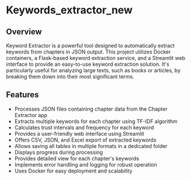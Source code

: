 # Keywords_extractor_new

## Overview

Keyword Extractor is a powerful tool designed to automatically extract keywords from chapters in JSON output. This project utilizes Docker containers, a Flask-based keyword extraction service, and a Streamlit web interface to provide an easy-to-use keyword extraction solution. It's particularly useful for analyzing large texts, such as books or articles, by breaking them down into their most significant terms.

## Features

- Processes JSON files containing chapter data from the Chapter Extractor app
- Extracts multiple keywords for each chapter using TF-IDF algorithm
- Calculates trust intervals and frequency for each keyword
- Provides a user-friendly web interface using Streamlit
- Offers CSV, JSON, and Excel export of extracted keywords
- Allows saving all tables in multiple formats in a dedicated folder
- Displays progress during processing
- Provides detailed view for each chapter's keywords
- Implements error handling and logging for robust operation
- Uses Docker for easy deployment and scalability
